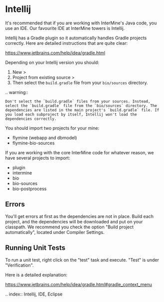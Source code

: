 Intellij
===========

It's recommended that if you are working with InterMine's Java code, you use an IDE. Our favourite IDE at InterMine towers is Intellij.

Intellij has a Gradle plugin so it automatically handles Gradle projects correctly. Here are detailed instructions that are quite clear:

https://www.jetbrains.com/help/idea/gradle.html

Depending on your Intellij version you should:

 1. New >
 2. Project from existing source >
 3. Then select the `build.gradle` file from your `bio/sources` directory. 

.. warning::

    Don't select the `build.gradle` files from your sources. Instead, select the `build.gradle` file from the `bio/sources` directory. The dependencies are listed in the main project's `build.gradle` file. If you load each subproject by itself, Intellij won't load the dependencies correctly.

You should import two projects for your mine:

* flymine (webapp and dbmodel)
* flymine-bio-sources

If you are working with the core InterMine code for whatever reason, we have several projects to import:

* plugin
* intermine
* bio
* bio-sources
* bio-postprocess


Errors
--------------

You'll get errors at first as the dependencies are not in place. Build each project, and the dependencies will be downloaded and put on your classpath. We recommend you check the option "Build project automatically", located under Compiler Settings. 

Running Unit Tests
----------------------

To run a unit test, right click on the "test" task and execute. "Test" is under "Verification".

Here is a detailed explanation:

https://www.jetbrains.com/help/idea/gradle.html#gradle_context_menu

.. index:: Intellij, IDE, Eclipse
